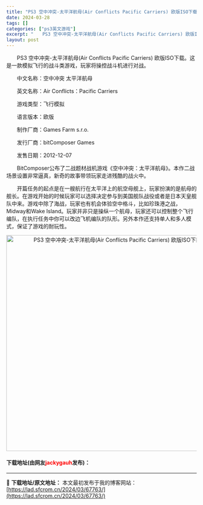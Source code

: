 ```yaml
---
title: "PS3 空中冲突-太平洋航母(Air Conflicts Pacific Carriers) 欧版ISO下载"
date: 2024-03-28
tags: []
categories: ["ps3英文游戏"]
excerpt: "　　PS3 空中冲突-太平洋航母(Air Conflicts Pacific Carriers) 欧版ISO下载。这是一款模拟飞行的战斗类游戏，玩家将操控战斗机进行对战。 　　中文名称：空中冲突 太平洋航母 　　英文名称：Air Conflicts：Pacific Carriers 　　游戏类型：飞&hellip;"
layout: post
---
```


 <p>　　PS3 空中冲突-太平洋航母(Air Conflicts Pacific Carriers) 欧版ISO下载。这是一款模拟飞行的战斗类游戏，玩家将操控战斗机进行对战。</p> <p>　　中文名称：空中冲突 太平洋航母</p> <p>　　英文名称：Air Conflicts：Pacific Carriers</p> <p>　　游戏类型：飞行模拟</p> <p>　　语言版本：欧版</p> <p>　　制作厂商：Games Farm s.r.o.</p> <p>　　发行厂商：bitComposer Games</p> <p>　　发售日期：2012-12-07</p> <p>　　BitComposer公布了二战题材战机游戏《空中冲突：太平洋航母》。本作二战场景设置非常逼真，新奇的故事带领玩家走进残酷的战火中。</p> <p>　　开篇任务的起点是在一艘航行在太平洋上的航空母舰上，玩家扮演的是航母的舰长。在游戏开始的时候玩家可以选择决定参与到美国舰队战役或者是日本天皇舰队中来。游戏中除了海战，玩家也有机会体验空中格斗，比如珍珠港之战，Midway和Wake Island。玩家并非只是操纵一个航母，玩家还可以控制整个飞行编队，在执行任务中你可以改边飞机编队的队形。另外本作还支持单人和多人模式，保证了游戏的耐玩性。</p> <p align="center"><img align="" border="0" src="https://lad.sfcrom.cn/wp-content/uploads/2024/03/20240328_66051d91bf816.png" width="572" alt="PS3 空中冲突-太平洋航母(Air Conflicts Pacific Carriers) 欧版ISO下载" /></p> <p><h4>下载地址(由网友<font color="red">jackygauh</font>发布)：</h4></p> 

---
📖 **下载地址/原文地址：** 本文最初发布于我的博客网站：[https://lad.sfcrom.cn/2024/03/67763/](https://lad.sfcrom.cn/2024/03/67763/)

